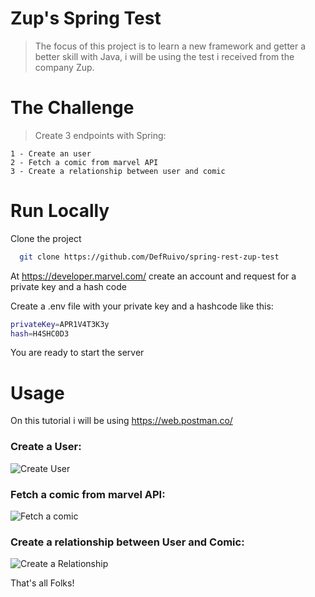 
# Zup's Spring Test

> The focus of this project is to learn a new framework and getter a better skill with Java, i will be using the test i received from the company Zup.

# The Challenge

> Create 3 endpoints with Spring:

```
1 - Create an user
2 - Fetch a comic from marvel API
3 - Create a relationship between user and comic
```
# Run Locally

Clone the project

```bash
  git clone https://github.com/DefRuivo/spring-rest-zup-test
```

At https://developer.marvel.com/ create an account and request for a private key and a hash code

Create a .env file with your private key and a hashcode like this:

```bash
privateKey=APR1V4T3K3y
hash=H4SHC0D3
```

You are ready to start the server
# Usage

On this tutorial i will be using https://web.postman.co/

### Create a User:

![Create User](https://lh3.googleusercontent.com/PXdyNJz_-iMmNTbv-231zW_ZNed-dQgsoSDthn2r-pRIxrJN5y_RzXkZuHKmaPiqE7KsWp5hH51Tik5bYKEBYImWvMv_8eD3qepTFJFyjEOEM9pUfNXHqIjRuoYiMfzqYDcJy4EBloipozE7lC6KwGL49SyXwyWHVfp-5DHkXMqQUEHq9ooqg3_AO_H2k1_opipZ49Y68SKCFWNuI9gQC4BXcWrO6mk4unz1Dt35QJ2m16c6ptBOuOhoGNzrH4LqmHptM6pQ69z3gwDplAGExZggwn-Hi01Qru18FGNlMfqFfQANBxTzvV0vvvTc5hrRMKYqIcRKtYfpykDWDwxmApbhImqrSUH1NVlGDDh-IRVf5ARB3PzUIOcvVx9ktNRegmAhG-_qGf5H-AANexQOopEPEJvAWuPYKfdsOiNivPG5mDiiHnZQ9jtc-gvl6SBvwd-ZaasAxw8YklmQ7CHF3Il2wkiS70PJ4Q_eGkdk-wS5Ym3MUKOuM-2uM1-7Cl1giZJ3FSUrCZ-NnuPAbPel6t5XTrJS8lnroql8idv84tYiAMhnOtCijHCDCKBHJWaqFmtQ8UBqJpW794WDgKqQsbTHM591JjNEujAx54EEvHJ6ZwVEWE9q8kpi2q_noQHhYG0t7G84T6ItMs-EjbZW3obhnANYVoeFOkhAa8CPiTnbjoW-AyT1dnYRYUnLjRfViwrPW3uls1T3kROLzVxtQuY=w614-h308-no?authuser=0)

### Fetch a comic from marvel API:

![Fetch a comic](https://lh3.googleusercontent.com/ca14HuvpULyN-O4u3jY_6MQ3T72Q1a5u-66BHkLjU8-aIHod3D0qG3ZRVkz9Wf_o2CPo1JOfC9khyci87SvmKdj8sgOE03FtVLZKJPoSkbWVoUKzMpmOaxWdOsVUZ_9eGi5t7DFNS4ybcfSse9Z64gC1xYuCRuL8M8Ki53iXtxVOvY337h-Y7b3JQTcb1V2Cf-oCw8tY2e_TykV2J5nMZoso6r7S4GghVfFy__Q4X2FXISUzHHko_hmcZPLX11WNkWWgX7KxY33LI0WkTvObTrOrvT63r-Yvs78TRP1UfUkpN5GSpOkm2veJZXBa1_bVOsghXDcxi4lWNBotMYr6aoUA019iu4XYXATi597sZwDMF0wGlqmfZ3Q3s0go_sVnmv5prRU12ofl8yBspEz5xHNUcFVUE3CYOCQPjW1muz5dbYWV9rRocayiQgL0VoNKpoDAS3ylegoakMoPB19rmBzjqje3uGFPXeM9fHVV4Gwn1toxo-OUVGxI1rAGviMTIPa6n9wxi1Sj73Y4LIMYWuPNGSARW5TBWOSqxREr-jLCV0rkOXi7CBWCvyLVVTQnF3cWextraAPu80xNYxUXUlS0unOjwJE96uqNUc1CSnJwE5ml10gqW_j1FzkB2epoy_fK5IgFGOCfDCk9BiLhQSryyNZepb2K2PqMfseN9mcxn49AKnl9ego3hKsj5NwqFIrIsci8dIeSjEhPLPEqNpI=w1485-h747-no?authuser=0)

### Create a relationship between User and Comic:

![Create a Relationship](https://lh3.googleusercontent.com/27VzFOp29ZElFVclHLac2vih6sqL2LBeb7K7xW3fszZAcS41ljE-Dxv07_5N1XsiCHkFxMzwYO-JCQ3aD7DNg7aFpzzhyvXMLK5iMBfsQ00POsejlUOsP2wKEt3NNtjgaezgm2kzhrIieEEqjWjnQhMObKWoX6PU91rPBow4P2p5Xwh2y8QthmjivFwV0Aq3jJABbSj1obIwldMHYj84kopIxP07DHmCRxSdW6NgL9Xh1vGcEe6HBUUdjn6RRhhrx56CPulPeKpfjZqaMnvqBITaZJKEVRKUdzXaGgTrZ9VuCxk6jXx0zrVyFlRJJyTyQ8ll7wJwadDvGvnB92skizUc99nCo8e-xqnq3ndCuoOedQwcaEFXuLnLWD04HPbE-thEUHHenNKnDSq6Hpu2c6ncNedmvAuRLKnOFKx4lc3bWJfj0MOBgEMZSR8-lxTt6TBUnGNp0Y-Pkk6CCYAE7nfSlTHZd81wPq1UHKj-Lp9Euy7R_J6Q2Hq7I98slw2JQXnoujm34Z2HzJjWJ_9ixL3x5BU_mqPXqv7_y989MpGUwJl94JPRVCpLPTy6RNQVeiW8fWyCnVN6EO3GY2NF2dExE1qCxtO8pGXP3ZMzrnh6l6XMXV3vTz_S-f5sLI9XCQUbBR3ROJYc29ujLkgvDzrV8cnGpUjDJ_8Ql39DTGTQ3MaMNoEKl3jT7bsxljA84-Xtj_uPeovN1FFgPIMHPwI=w1486-h759-no?authuser=0)

That's all Folks!
